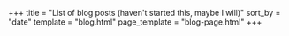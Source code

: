 +++
title = "List of blog posts (haven't started this, maybe I will)"
sort_by = "date"
template = "blog.html"
page_template = "blog-page.html"
+++
